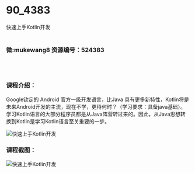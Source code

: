 # 90_4383
快速上手Kotlin开发
<br/></br>
<h3>微:mukewang8 资源编号：524383</h3>
<br/></br>
<h3>课程介绍：</h3>
<p>Google钦定的 Android 官方一级开发语言，比Java 具有更多新特性，<a title="查看与 Kotlin 相关的文章" target="_blank">Kotlin</a>将是未来Android开发的主流，现在不学，更待何时？（学习要求：具备java基础）。学习Kotlin语言的大部分程序员都是从Java阵营转过来的。因此，从Java思想转换到Kotlin是学习Kotlin语言至关重要的一步。</p>
<p><img src="https://www.ko996.com/wp-content/uploads/img/2018/11/1-300x184.png" alt="快速上手Kotlin开发"></p>
<h3>课程截图：</h3>
<p><img src="https://www.ko996.com/wp-content/uploads/img/2018/11/3-8.png" alt="快速上手Kotlin开发"></p>
